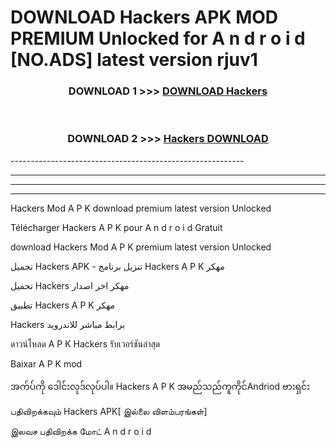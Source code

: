 # DOWNLOAD  Hackers  APK MOD PREMIUM Unlocked for A n d r o i d [NO.ADS] latest version rjuv1 



<div align="center">

<h3>DOWNLOAD 1 >>> <a href="https://getmod2.web.app/?judul= Hackers ">DOWNLOAD  Hackers </a></h3><br>

<h3>DOWNLOAD 2 >>> <a href="https://getmod2.web.app/?judul= Hackers "> Hackers  DOWNLOAD </a></h3>

</div>
----------------------------------------------------------

----------------------------------------------------------

----------------------------------------------------------

----------------------------------------------------------

 Hackers  Mod A P K download premium latest version Unlocked

Télécharger  Hackers  A P K pour A n d r o i d Gratuit

download  Hackers  Mod A P K premium latest version Unlocked

تحميل  Hackers  APK - تنزيل برنامج  Hackers  A P K مهكر

تحميل  Hackers  مهكر اخر اصدار

تطبيق  Hackers  A P K مهكر

 Hackers  برابط مباشر للاندرويد

ดาวน์โหลด A P K  Hackers  รับเวอร์ชันล่าสุด

Baixar A P K mod

အက်ပ်ကို ဒေါင်းလုဒ်လုပ်ပါ။  Hackers  A P K အမည်သည်ကူကိုင်Andriod ဗားရှင်း

பதிவிறக்கவும்  Hackers  APK[ இல்லை விளம்பரங்கள்] 
 
இலவச பதிவிறக்க மோட் A n d r o i d




